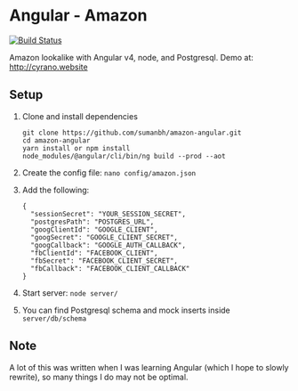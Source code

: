 # Angular - Amazon
[![Build Status](https://travis-ci.org/sumanbh/amazon-angular.svg?branch=master)](https://travis-ci.org/sumanbh/amazon-angular)

Amazon lookalike with Angular v4, node, and Postgresql. Demo at: http://cyrano.website

## Setup
1. Clone and install dependencies
    ```
    git clone https://github.com/sumanbh/amazon-angular.git
    cd amazon-angular
    yarn install or npm install
    node_modules/@angular/cli/bin/ng build --prod --aot
    ```
    
2. Create the config file: ``nano config/amazon.json``
3. Add the following:
    ```
    {
      "sessionSecret": "YOUR_SESSION_SECRET",
      "postgresPath": "POSTGRES_URL",
      "googClientId": "GOOGLE_CLIENT",
      "googSecret": "GOOGLE_CLIENT_SECRET",
      "googCallback": "GOOGLE_AUTH_CALLBACK",
      "fbClientId": "FACEBOOK_CLIENT",
      "fbSecret": "FACEBOOK_CLIENT_SECRET",
      "fbCallback": "FACEBOOK_CLIENT_CALLBACK"
    }
    ```
    
4. Start server: ```node server/```

5. You can find Postgresql schema and mock inserts inside ```server/db/schema```

## Note
A lot of this was written when I was learning Angular (which I hope to slowly rewrite), so many things I do may not be optimal.
